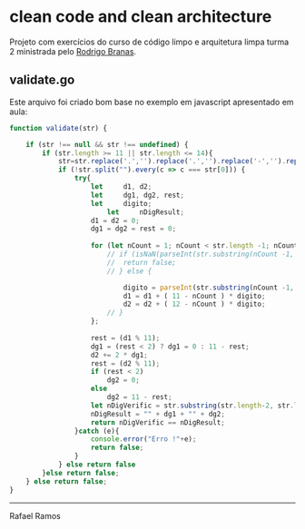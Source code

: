 # clean code and clean architecture

Projeto com exercícios do curso de código limpo e arquitetura limpa turma 2 ministrada pelo [Rodrigo Branas](https://app.branas.io/).

## validate.go
Este arquivo foi criado bom base no exemplo em javascript apresentado em aula:

```javascript
function validate(str) {

	if (str !== null && str !== undefined) {
		if (str.length >= 11 || str.length <= 14){  
			str=str.replace('.','').replace('.','').replace('-','').replace(" ","");  
			if (!str.split("").every(c => c === str[0])) {
				try{  
					let     d1, d2;  
					let     dg1, dg2, rest;  
					let     digito;  
						let     nDigResult;  
					d1 = d2 = 0;  
					dg1 = dg2 = rest = 0;  
						
					for (let nCount = 1; nCount < str.length -1; nCount++) {  
						// if (isNaN(parseInt(str.substring(nCount -1, nCount)))) {
						// 	return false;
						// } else {

							digito = parseInt(str.substring(nCount -1, nCount));  							
							d1 = d1 + ( 11 - nCount ) * digito;  
							d2 = d2 + ( 12 - nCount ) * digito;  
						// }
					};  
						
					rest = (d1 % 11);  
					dg1 = (rest < 2) ? dg1 = 0 : 11 - rest;  
					d2 += 2 * dg1;  
					rest = (d2 % 11);  
					if (rest < 2)  
						dg2 = 0;  
					else  
						dg2 = 11 - rest;  
					let nDigVerific = str.substring(str.length-2, str.length);  
					nDigResult = "" + dg1 + "" + dg2;  
					return nDigVerific == nDigResult;
				}catch (e){  
					console.error("Erro !"+e);  
					return false;  
				}  
			} else return false
		}else return false;
	} else return false;
}
```

___
Rafael Ramos